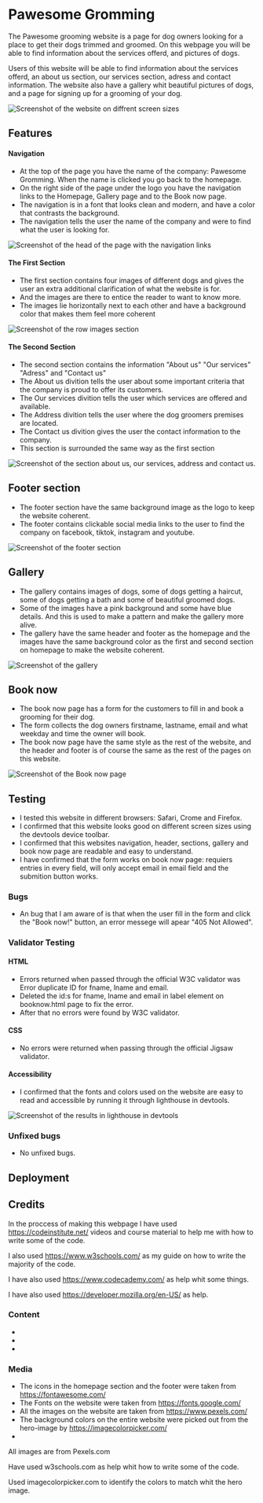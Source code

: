 
# Pawesome Gromming

The Pawesome grooming website is a page for dog owners looking for a place to get their dogs trimmed and groomed. 
On this webpage you will be able to find information about the services offerd, and pictures of dogs. 

Users of this website will be able to find information about the services offerd, an about us section, our services section, adress and contact information. 
The website also have a gallery whit beautiful pictures of dogs, and a page for signing up for a grooming of your dog. 





![Screenshot of the website on diffrent screen sizes](https://user-images.githubusercontent.com/129947589/240224368-f3df4d6c-56c3-4511-86f6-7504b14fc42b.png)


## Features

#### Navigation
- At the top of the page you have the name of the company: Pawesome Gromming. When the name is clicked you go back to the homepage.  
- On the right side of the page under the logo you have the navigation links to the Homepage, Gallery page and to the Book now page.
- The navigation is in a font that looks clean and modern, and have a color that contrasts the background. 
- The navigation tells the user the name of the company and were to find what the user is looking for. 




![Screenshot of the head of the page with the navigation links](https://user-images.githubusercontent.com/129947589/240234347-cce2a09d-5ead-4da6-b04f-ab8b63c1c9e8.png)
#### The First Section

- The first section contains four images of different dogs and gives the user an extra additional clarification of what the website is for. 
- And the images are there to entice the reader to want to know more.
- The images lie horizontally next to each other and have a background color that makes them feel more coherent 


![Screenshot of the row images section](https://user-images.githubusercontent.com/129947589/240246270-81552f50-e2fc-4462-80d7-0d371ac00f3c.png)
#### The Second Section

- The second section contains the information "About us" "Our services" "Adress" and "Contact us"
- The About us divition tells the user about some important criteria that the company is proud to offer its customers. 
- The Our services divition tells the user which services are offered and available.
- The Address divition tells the user where the dog groomers premises are located. 
- The Contact us divition gives the user the contact information to the company. 
- This section is surrounded the same way as the first section 


![Screenshot of the section about us, our services, address and contact us.](https://user-images.githubusercontent.com/129947589/240256588-26c75357-d96e-4ec0-a9c2-1dd2c5d8ec70.png)
## Footer section
- The footer section have the same background image as the logo to keep the website coherent. 
-  The footer contains clickable social media links to the user to find the company on facebook, tiktok, instagram and youtube. 


![Screenshot of the footer section](https://user-images.githubusercontent.com/129947589/240261458-9d13d883-7322-46eb-9b51-2b1f057c25aa.png)
## Gallery

- The gallery contains images of dogs, some of dogs getting a haircut, some of dogs getting a bath and some of beautiful groomed dogs. 
- Some of the images have a pink background and some have blue details. And this is used to make a pattern and make the gallery more alive. 
- The gallery have the same header and footer as the homepage and the images have the same background color as the first and second section on homepage to make the website coherent. 


![Screenshot of the gallery](https://user-images.githubusercontent.com/129947589/240269693-36cef54c-5cd5-41b2-a9d4-5b0d8c9203b8.png)
## Book now 

- The book now page has a form for the customers to fill in and book a grooming for their dog. 
- The form collects the dog owners firstname, lastname, email and what weekday and time the owner will book. 
- The book now page have the same style as the rest of the website, and the header and footer is of course the same as the rest of the pages on this website. 


![Screenshot of the Book now page](https://user-images.githubusercontent.com/129947589/240274004-5516d0f9-03ee-46d7-8c38-5522d47fef1e.png)
## Testing
- I tested this website in different browsers: Safari, Crome and Firefox.
- I confirmed that this website looks good on different screen sizes using the devtools device toolbar. 
- I confirmed that this websites navigation, header, sections, gallery and book now page are readable and easy to understand.  
- I have confirmed that the form works on book now page: requiers entries in every field, will only accept email in email field and the submition button works. 

### Bugs
- An bug that I am aware of is that when the user fill in the form and click the "Book now!" button, an error messege will apear "405 Not Allowed". 


### Validator Testing

#### HTML
- Errors returned when passed through the official W3C validator was Error duplicate ID for fname, lname and email.  
- Deleted the id:s for fname, lname and email in label element on booknow.html page to fix the error. 
- After that no errors were found by W3C validator. 

#### CSS
- No errors were returned when passing through the official Jigsaw validator. 

#### Accessibility
- I confirmed that the fonts and colors used on the website are easy to read and accessible by running it through lighthouse in devtools. 


![Screenshot of the results in lighthouse in devtools](https://user-images.githubusercontent.com/129947589/240354381-66ecd364-a9df-4332-87c1-25fac1a7c561.png)
### Unfixed bugs

- No unfixed bugs. 
## Deployment
## Credits

In the proccess of making this webpage I have used https://codeinstitute.net/ videos and course material to help me with how to write some of the code. 

I also used https://www.w3schools.com/ as my guide on how to write the majority of the code. 

I have also used https://www.codecademy.com/ as help whit some things. 

I have also used https://developer.mozilla.org/en-US/ as help. 
### Content
- 
-
-

### Media
- The icons in the homepage section and the footer were taken from https://fontawesome.com/
- The Fonts on the website were taken from https://fonts.google.com/
- All the images on the website are taken from https://www.pexels.com/
- The background colors on the entire website were picked out from the hero-image by https://imagecolorpicker.com/ 
- 








All images are from Pexels.com

Have used w3schools.com as help whit how to write some of the code.

Used imagecolorpicker.com to identify the colors to match whit the hero image. 


